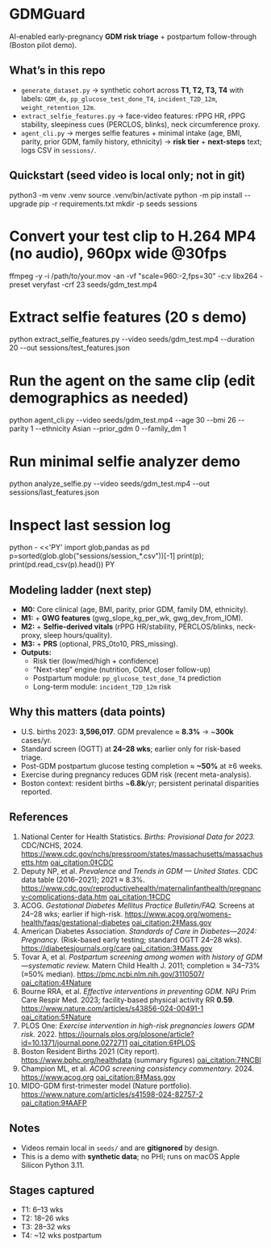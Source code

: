 # GDMGuard

AI-enabled early-pregnancy **GDM risk triage** + postpartum follow-through (Boston pilot demo).

## What’s in this repo
- `generate_dataset.py` → synthetic cohort across **T1, T2, T3, T4** with labels: `GDM_dx`, `pp_glucose_test_done_T4`, `incident_T2D_12m`, `weight_retention_12m`.
- `extract_selfie_features.py` → face-video features: rPPG HR, rPPG stability, sleepiness cues (PERCLOS, blinks), neck circumference proxy.
- `agent_cli.py` → merges selfie features + minimal intake (age, BMI, parity, prior GDM, family history, ethnicity) → **risk tier** + **next-steps** text; logs CSV in `sessions/`.

## Quickstart (seed video is local only; not in git)
python3 -m venv .venv
source .venv/bin/activate
python -m pip install --upgrade pip -r requirements.txt
mkdir -p seeds sessions

# Convert your test clip to H.264 MP4 (no audio), 960px wide @30fps
ffmpeg -y -i /path/to/your.mov -an -vf "scale=960:-2,fps=30" -c:v libx264 -preset veryfast -crf 23 seeds/gdm_test.mp4

# Extract selfie features (20 s demo)
python extract_selfie_features.py --video seeds/gdm_test.mp4 --duration 20 --out sessions/test_features.json

# Run the agent on the same clip (edit demographics as needed)
python agent_cli.py --video seeds/gdm_test.mp4 --age 30 --bmi 26 --parity 1 --ethnicity Asian --prior_gdm 0 --family_dm 1

# Run minimal selfie analyzer demo
python analyze_selfie.py --video seeds/gdm_test.mp4 --out sessions/last_features.json


# Inspect last session log
python - <<'PY'
import glob,pandas as pd
p=sorted(glob.glob("sessions/session_*.csv"))[-1]
print(p); print(pd.read_csv(p).head())
PY

## Modeling ladder (next step)
- **M0:** Core clinical (age, BMI, parity, prior GDM, family DM, ethnicity).
- **M1:** + **GWG features** (gwg_slope_kg_per_wk, gwg_dev_from_IOM).
- **M2:** + **Selfie-derived vitals** (rPPG HR/stability, PERCLOS/blinks, neck-proxy, sleep hours/quality).
- **M3:** + **PRS** (optional, PRS_0to10, PRS_missing).
- **Outputs:**
  - Risk tier (low/med/high + confidence)
  - “Next-step” engine (nutrition, CGM, closer follow-up)
  - Postpartum module: `pp_glucose_test_done_T4` prediction
  - Long-term module: `incident_T2D_12m` risk

## Why this matters (data points)
- U.S. births 2023: **3,596,017**. GDM prevalence ≈ **8.3%** → ~**300k** cases/yr.  
- Standard screen (OGTT) at **24–28 wks**; earlier only for risk-based triage.  
- Post-GDM postpartum glucose testing completion ≈ **~50%** at ≥6 weeks.  
- Exercise during pregnancy reduces GDM risk (recent meta-analysis).  
- Boston context: resident births ~**6.8k**/yr; persistent perinatal disparities reported.

## References
1) National Center for Health Statistics. *Births: Provisional Data for 2023.* CDC/NCHS, 2024. https://www.cdc.gov/nchs/pressroom/states/massachusetts/massachusetts.htm  [oai_citation:0‡CDC](https://www.cdc.gov/nchs/data/vsrr/vsrr035.pdf?utm_source=chatgpt.com)  
2) Deputy NP, et al. *Prevalence and Trends in GDM — United States.* CDC data table (2016–2021); 2021 ≈ 8.3%. https://www.cdc.gov/reproductivehealth/maternalinfanthealth/pregnancy-complications-data.htm  [oai_citation:1‡CDC](https://www.cdc.gov/mmwr/volumes/72/wr/mm7201a4.htm?utm_source=chatgpt.com)  
3) ACOG. *Gestational Diabetes Mellitus Practice Bulletin/FAQ.* Screens at 24–28 wks; earlier if high-risk. https://www.acog.org/womens-health/faqs/gestational-diabetes  [oai_citation:2‡Mass.gov](https://www.mass.gov/doc/2021-birth-report-0/download?utm_source=chatgpt.com)  
4) American Diabetes Association. *Standards of Care in Diabetes—2024: Pregnancy.* (Risk-based early testing; standard OGTT 24–28 wks). https://diabetesjournals.org/care  [oai_citation:3‡Mass.gov](https://www.mass.gov/doc/2021-birth-report/download?utm_source=chatgpt.com)  
5) Tovar A, et al. *Postpartum screening among women with history of GDM—systematic review.* Matern Child Health J. 2011; completion ≈ 34–73% (≈50% median). https://pmc.ncbi.nlm.nih.gov/3110507/  [oai_citation:4‡Nature](https://www.nature.com/articles/s41598-023-34126-7?utm_source=chatgpt.com)  
6) Bourne RRA, et al. *Effective interventions in preventing GDM.* NPJ Prim Care Respir Med. 2023; facility-based physical activity RR **0.59**. https://www.nature.com/articles/s43856-024-00491-1  [oai_citation:5‡Nature](https://www.nature.com/articles/s43856-024-00491-1?utm_source=chatgpt.com)  
7) PLOS One: *Exercise intervention in high-risk pregnancies lowers GDM risk.* 2022. https://journals.plos.org/plosone/article?id=10.1371/journal.pone.0272711  [oai_citation:6‡PLOS](https://journals.plos.org/plosone/article?id=10.1371%2Fjournal.pone.0272711&utm_source=chatgpt.com)  
8) Boston Resident Births 2021 (City report). https://www.bphc.org/healthdata (summary figures)  [oai_citation:7‡NCBI](https://www.ncbi.nlm.nih.gov/books/NBK618135/?utm_source=chatgpt.com)  
9) Champion ML, et al. *ACOG screening consistency commentary.* 2024. https://www.acog.org  [oai_citation:8‡Mass.gov](https://www.mass.gov/doc/2021-birth-report/download?utm_source=chatgpt.com)  
10) MIDO-GDM first-trimester model (Nature portfolio). https://www.nature.com/articles/s41598-024-82757-2  [oai_citation:9‡AAFP](https://www.aafp.org/pubs/afp/issues/2014/0915/p416.html?utm_source=chatgpt.com)

## Notes
- Videos remain local in `seeds/` and are **gitignored** by design.
- This is a demo with **synthetic data**; no PHI; runs on macOS Apple Silicon Python 3.11.


## Stages captured
- T1: 6–13 wks
- T2: 18–26 wks
- T3: 28–32 wks
- T4: ~12 wks postpartum
